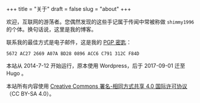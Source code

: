 +++
title = "关于"
draft = false
slug = "about"
+++

欢迎，互联网的游荡者。您偶然发现的这些手记属于传闻中常被称做 `shimmy1996` 的个体。换句话说，这里是我的博客。

联系我的最佳方式是电子邮件，这是我的 [PGP 密匙](https://www.shimmy1996.com/gpg.txt)：

```nil
5672 AC27 2669 A07A BD28 0896 ACC6 C791 312C F84D
```

本站从 2014-7-12 开始运行，原本使用 Wordpress，后于 2017-09-01 迁至 Hugo 。

本站所有内容使用 [Creative Commons 署名-相同方式共享 4.0 国际许可协议](http://creativecommons.org/licenses/by-sa/4.0/deed.zh)（CC BY-SA 4.0）。
